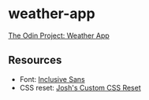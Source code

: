 # weather-app

[The Odin Project: Weather App](https://www.theodinproject.com/lessons/node-path-javascript-weather-app)

## Resources

- Font: [Inclusive Sans](https://fonts.google.com/specimen/Inclusive+Sans)
- CSS reset: [Josh's Custom CSS Reset](https://www.joshwcomeau.com/css/custom-css-reset/)
